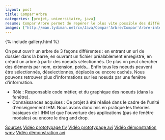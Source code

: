 ```yaml
---
layout: post
title: Compar'Arbre
categories: [projet, universitaire, java]
resume: Compar'Arbre permet de repérer le plus vite possible des différences sur des arbres.
images: ["http://man.lydiman.net/cv/Java/Compar'Arbre/Compar'Arbre-intersection.png", "http://man.lydiman.net/cv/Java/Compar'Arbre/Compar'Arbre-recherche.png", "http://man.lydiman.net/cv/Java/Compar'Arbre/Compar'Arbre-aide.png"]
---
```

{% include gallery.html %}

On peut ouvrir un arbre de 3 façons différentes : en entrant un url de dossier dans la barre, en ouvrant un fichier préalablement enregistré, en créant un arbre à partir des noeuds sélectionnés. De plus on peut chercher des éléments par nom, extension, poids... Enfin tous les noeuds peuvent être sélectionnés, déselectionnés, déplacés ou encore cachés. Nous pouvons retrouver plus d'informations sur les noeuds par une fenêtre d'information.

* Rôle : Responsable code métier, et du graphique des noeuds (dans la fenêtre).
* Connaissances acquises : Ce projet à été réalisé dans le cadre de l'unité d'enseignement IHM. Nous avons donc mis en pratique les théories basiques de l'IHM tel que l'ouverture des applications (pas de fenêtre modales) ou encore le drag and drop.

<div class="container-link">
  <a href="http://man.lydiman.net/cv/Java/Compar'Arbre/Compar'Arbre.zip" target="_blank">Sources</a>
  <a href="http://man.lydiman.net/cv/Java/Compar'Arbre/compar'Arbre-previewPapier.flv" target="_blank">Vidéo prototypage flv</a>
  <a href="http://man.lydiman.net/cv/Java/Compar'Arbre/compar'Arbre-previewPapier.avi" target="_blank">Vidéo prototypage avi</a>
  <a href="http://man.lydiman.net/cv/Java/Compar'Arbre/Compar'arbre.wmv" target="_blank">Vidéo démonstration wmv</a>
  <a href="http://man.lydiman.net/cv/Java/Compar'Arbre/Compar'arbre.avi" target="_blank">Vidéo démonstration avi</a>
</div>